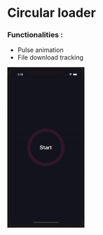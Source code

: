 # Circular loader

### Functionalities :
  - Pulse animation
  - File download tracking

<img src="Demo/demo.gif" width="35%"/>

